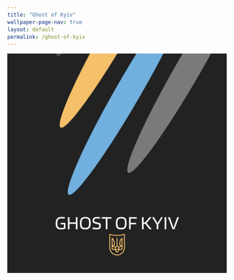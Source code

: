 ```yaml
---
title: "Ghost of Kyiv"
wallpaper-page-nav: true
layout: default
permalink: /ghost-of-kyiv
---
```


<div class="page-thumb"><img src="static/gallery/ghost-of-kyiv-thumb.PNG"></div>
